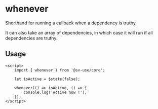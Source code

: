 # whenever

Shorthand for running a callback when a dependency is truthy.

It can also take an array of dependencies, in which case it will run if all
dependencies are truthy.

## Usage

```svelte
<script>
    import { whenever } from '@sv-use/core';

    let isActive = $state(false);

    whenever(() => isActive, () => {
        console.log('Active now !');
    });
</script>
```
